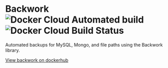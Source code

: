 # Backwork ![Docker Cloud Automated build](https://img.shields.io/docker/cloud/automated/snportals/backwork) ![Docker Cloud Build Status](https://img.shields.io/docker/cloud/build/snportals/backwork)

Automated backups for MySQL, Mongo, and file paths using the Backwork library.

[View backwork on dockerhub](https://cloud.docker.com/u/snportals/repository/docker/snportals/backwork)

